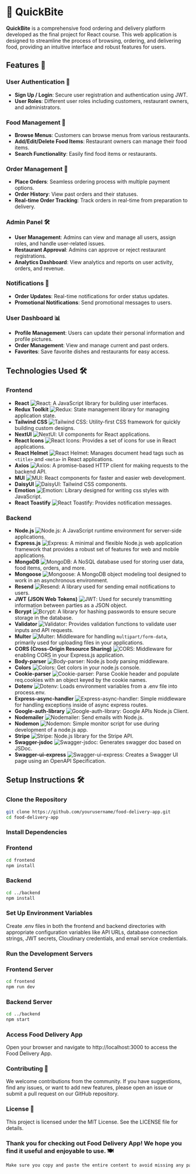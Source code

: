 # 🍕 QuickBite
**QuickBite** is a comprehensive food ordering and delivery platform developed as the final project for React course. This web application is designed to streamline the process of browsing, ordering, and delivering food, providing an intuitive interface and robust features for users.

## Features 🚀

### User Authentication 🔐
- **Sign Up / Login**: Secure user registration and authentication using JWT.
- **User Roles**: Different user roles including customers, restaurant owners, and administrators.

### Food Management 🍔
- **Browse Menus**: Customers can browse menus from various restaurants.
- **Add/Edit/Delete Food Items**: Restaurant owners can manage their food items.
- **Search Functionality**: Easily find food items or restaurants.

### Order Management 🛒
- **Place Orders**: Seamless ordering process with multiple payment options.
- **Order History**: View past orders and their statuses.
- **Real-time Order Tracking**: Track orders in real-time from preparation to delivery.

### Admin Panel 🛠️
- **User Management**: Admins can view and manage all users, assign roles, and handle user-related issues.
- **Restaurant Approval**: Admins can approve or reject restaurant registrations.
- **Analytics Dashboard**: View analytics and reports on user activity, orders, and revenue.

### Notifications 🔔
- **Order Updates**: Real-time notifications for order status updates.
- **Promotional Notifications**: Send promotional messages to users.

### User Dashboard 📊
- **Profile Management**: Users can update their personal information and profile pictures.
- **Order Management**: View and manage current and past orders.
- **Favorites**: Save favorite dishes and restaurants for easy access.

## Technologies Used 🛠️

### Frontend
- **React** ![React](https://img.shields.io/badge/-React-61DAFB?style=flat-square&logo=react&logoColor=white): A JavaScript library for building user interfaces.
- **Redux Toolkit** ![Redux](https://img.shields.io/badge/-Redux-764ABC?style=flat-square&logo=redux&logoColor=white): State management library for managing application state.
- **Tailwind CSS** ![Tailwind CSS](https://img.shields.io/badge/-Tailwind%20CSS-38B2AC?style=flat-square&logo=tailwind-css&logoColor=white): Utility-first CSS framework for quickly building custom designs.
- **NextUI** ![NextUI](https://img.shields.io/badge/-NextUI-000000?style=flat-square&logo=next.js&logoColor=white): UI components for React applications.
- **React Icons** ![React Icons](https://img.shields.io/badge/-React%20Icons-61DAFB?style=flat-square&logo=react&logoColor=white): Provides a set of icons for use in React applications.
- **React Helmet** ![React Helmet](https://img.shields.io/badge/-React%20Helmet-61DAFB?style=flat-square&logo=react&logoColor=white): Manages document head tags such as `<title>` and `<meta>` in React applications.
- **Axios** ![Axios](https://img.shields.io/badge/-Axios-5A29E4?style=flat-square&logo=axios&logoColor=white): A promise-based HTTP client for making requests to the backend API.
- **MUI** ![MUI](https://img.shields.io/badge/-MUI-007FFF?style=flat-square&logo=mui&logoColor=white): React components for faster and easier web development.
- **DaisyUI** ![DaisyUI](https://img.shields.io/badge/-DaisyUI-0088CC?style=flat-square&logo=daisyui&logoColor=white): Tailwind CSS components.
- **Emotion** ![Emotion](https://img.shields.io/badge/-Emotion-DB7093?style=flat-square&logo=emotion&logoColor=white): Library designed for writing css styles with JavaScript.
- **React Toastify** ![React Toastify](https://img.shields.io/badge/-React%20Toastify-FF5F6D?style=flat-square&logo=react&logoColor=white): Provides notification messages.

### Backend
- **Node.js** ![Node.js](https://img.shields.io/badge/-Node.js-339933?style=flat-square&logo=node.js&logoColor=white): A JavaScript runtime environment for server-side applications.
- **Express.js** ![Express](https://img.shields.io/badge/-Express.js-000000?style=flat-square&logo=express&logoColor=white): A minimal and flexible Node.js web application framework that provides a robust set of features for web and mobile applications.
- **MongoDB** ![MongoDB](https://img.shields.io/badge/-MongoDB-47A248?style=flat-square&logo=mongodb&logoColor=white): A NoSQL database used for storing user data, food items, orders, and more.
- **Mongoose** ![Mongoose](https://img.shields.io/badge/-Mongoose-47A248?style=flat-square&logo=mongodb&logoColor=white): A MongoDB object modeling tool designed to work in an asynchronous environment.
- **Resend** ![Resend](https://img.shields.io/badge/-Resend-FF6F61?style=flat-square&logo=resend&logoColor=white): A library used for sending email notifications to users.
- **JWT (JSON Web Tokens)** ![JWT](https://img.shields.io/badge/-JWT-000000?style=flat-square&logo=json-web-tokens&logoColor=white): Used for securely transmitting information between parties as a JSON object.
- **Bcrypt** ![Bcrypt](https://img.shields.io/badge/-Bcrypt-FFCA28?style=flat-square&logo=bcrypt&logoColor=white): A library for hashing passwords to ensure secure storage in the database.
- **Validator** ![Validator](https://img.shields.io/badge/-Validator-0052CC?style=flat-square&logo=validator&logoColor=white): Provides validation functions to validate user inputs and API requests.
- **Multer** ![Multer](https://img.shields.io/badge/-Multer-FF4B4B?style=flat-square&logo=multer&logoColor=white): Middleware for handling `multipart/form-data`, primarily used for uploading files in your applications.
- **CORS (Cross-Origin Resource Sharing)** ![CORS](https://img.shields.io/badge/-CORS-009688?style=flat-square&logo=cors&logoColor=white): Middleware for enabling CORS in your Express.js application.
- **Body-parser** ![Body-parser](https://img.shields.io/badge/-Body--parser-3C873A?style=flat-square&logo=body-parser&logoColor=white): Node.js body parsing middleware.
- **Colors** ![Colors](https://img.shields.io/badge/-Colors-FF5733?style=flat-square&logo=colors&logoColor=white): Get colors in your node.js console.
- **Cookie-parser** ![Cookie-parser](https://img.shields.io/badge/-Cookie--parser-F4B400?style=flat-square&logo=cookie-parser&logoColor=white): Parse Cookie header and populate req.cookies with an object keyed by the cookie names.
- **Dotenv** ![Dotenv](https://img.shields.io/badge/-Dotenv-ECD53F?style=flat-square&logo=dotenv&logoColor=white): Loads environment variables from a .env file into process.env.
- **Express-async-handler** ![Express-async-handler](https://img.shields.io/badge/-Express--async--handler-4CAF50?style=flat-square&logo=express&logoColor=white): Simple middleware for handling exceptions inside of async express routes.
- **Google-auth-library** ![Google-auth-library](https://img.shields.io/badge/-Google--auth--library-4285F4?style=flat-square&logo=google&logoColor=white): Google APIs Node.js Client.
- **Nodemailer** ![Nodemailer](https://img.shields.io/badge/-Nodemailer-48C9B0?style=flat-square&logo=nodemailer&logoColor=white): Send emails with Node.js.
- **Nodemon** ![Nodemon](https://img.shields.io/badge/-Nodemon-76D7C4?style=flat-square&logo=nodemon&logoColor=white): Simple monitor script for use during development of a node.js app.
- **Stripe** ![Stripe](https://img.shields.io/badge/-Stripe-6772E5?style=flat-square&logo=stripe&logoColor=white): Node.js library for the Stripe API.
- **Swagger-jsdoc** ![Swagger-jsdoc](https://img.shields.io/badge/-Swagger--jsdoc-85EA2D?style=flat-square&logo=swagger&logoColor=white): Generates swagger doc based on JSDoc.
- **Swagger-ui-express** ![Swagger-ui-express](https://img.shields.io/badge/-Swagger--ui--express-85EA2D?style=flat-square&logo=swagger&logoColor=white): Creates a Swagger UI page using an OpenAPI Specification.

## Setup Instructions 🛠️

### Clone the Repository

```sh
git clone https://github.com/yourusername/food-delivery-app.git
cd food-delivery-app
```


### Install Dependencies
   ### Frontend
   
```sh
cd frontend
npm install
```

### Backend
 ```sh
cd ../backend
npm install
```

### Set Up Environment Variables
Create .env files in both the frontend and backend directories with appropriate configuration variables like API URLs, database connection strings, JWT secrets, Cloudinary credentials, and email service credentials.

### Run the Development Servers
  ### Frontend Server
  ```sh
cd frontend
npm run dev
 ```
 ### Backend Server
   ```sh
cd ../backend
npm start
 ```
### Access Food Delivery App
  Open your browser and navigate to http://localhost:3000 to access the Food Delivery App.

### Contributing 🤝
  We welcome contributions from the community. If you have suggestions, find any issues, or want to add new features, please open an issue or submit a pull request on our GitHub repository.

### License 📄
  This project is licensed under the MIT License. See the LICENSE file for details.

### Thank you for checking out Food Delivery App! We hope you find it useful and enjoyable to use. 🍽️
  ```css
Make sure you copy and paste the entire content to avoid missing any part of the markdown syntax. This should ensure that the code blocks and other markdown elements render correctly in your README file.
  ```
    
